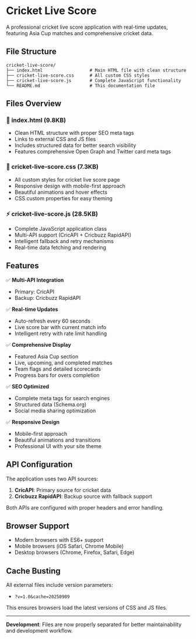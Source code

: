 # Cricket Live Score

A professional cricket live score application with real-time updates, featuring Asia Cup matches and comprehensive cricket data.

## File Structure

```
cricket-live-score/
├── index.html                  # Main HTML file with clean structure
├── cricket-live-score.css      # All custom CSS styles
├── cricket-live-score.js       # Complete JavaScript functionality
└── README.md                   # This documentation file
```

## Files Overview

### 📄 index.html (9.8KB)
- Clean HTML structure with proper SEO meta tags
- Links to external CSS and JS files
- Includes structured data for better search visibility
- Features comprehensive Open Graph and Twitter card meta tags

### 🎨 cricket-live-score.css (7.3KB)
- All custom styles for cricket live score page
- Responsive design with mobile-first approach
- Beautiful animations and hover effects
- CSS custom properties for easy theming

### ⚡ cricket-live-score.js (28.5KB)
- Complete JavaScript application class
- Multi-API support (CricAPI + Cricbuzz RapidAPI)
- Intelligent fallback and retry mechanisms
- Real-time data fetching and rendering

## Features

✅ **Multi-API Integration**
- Primary: CricAPI
- Backup: Cricbuzz RapidAPI

✅ **Real-time Updates**
- Auto-refresh every 60 seconds
- Live score bar with current match info
- Intelligent retry with rate limit handling

✅ **Comprehensive Display**
- Featured Asia Cup section
- Live, upcoming, and completed matches
- Team flags and detailed scorecards
- Progress bars for overs completion

✅ **SEO Optimized**
- Complete meta tags for search engines
- Structured data (Schema.org)
- Social media sharing optimization

✅ **Responsive Design**
- Mobile-first approach
- Beautiful animations and transitions
- Professional UI with your site theme

## API Configuration

The application uses two API sources:
1. **CricAPI**: Primary source for cricket data
2. **Cricbuzz RapidAPI**: Backup source with fallback support

Both APIs are configured with proper headers and error handling.

## Browser Support

- Modern browsers with ES6+ support
- Mobile browsers (iOS Safari, Chrome Mobile)
- Desktop browsers (Chrome, Firefox, Safari, Edge)

## Cache Busting

All external files include version parameters:
- `?v=1.0&cache=20250909`

This ensures browsers load the latest versions of CSS and JS files.

---

**Development**: Files are now properly separated for better maintainability and development workflow.
